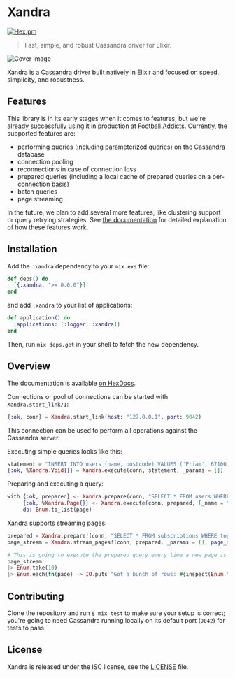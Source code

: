 # Xandra

[![Hex.pm](https://img.shields.io/hexpm/v/xandra.svg)](https://hex.pm/packages/xandra)

> Fast, simple, and robust Cassandra driver for Elixir.

![Cover image](http://i.imgur.com/qtbgj00.jpg)

Xandra is a [Cassandra][cassandra] driver built natively in Elixir and focused on speed, simplicity, and robustness.

## Features

This library is in its early stages when it comes to features, but we're already successfully using it in production at [Football Addicts][football-addicts]. Currently, the supported features are:

  * performing queries (including parameterized queries) on the Cassandra database
  * connection pooling
  * reconnections in case of connection loss
  * prepared queries (including a local cache of prepared queries on a per-connection basis)
  * batch queries
  * page streaming

In the future, we plan to add several more features, like clustering support or query retrying strategies. See [the documentation][documentation] for detailed explanation of how these features work.

## Installation

Add the `:xandra` dependency to your `mix.exs` file:

```elixir
def deps() do
  [{:xandra, ">= 0.0.0"}]
end
```

and add `:xandra` to your list of applications:

```elixir
def application() do
  [applications: [:logger, :xandra]]
end
```

Then, run `mix deps.get` in your shell to fetch the new dependency.

## Overview

The documentation is available [on HexDocs][documentation].

Connections or pool of connections can be started with `Xandra.start_link/1`:

```elixir
{:ok, conn} = Xandra.start_link(host: "127.0.0.1", port: 9042)
```

This connection can be used to perform all operations against the Cassandra server.

Executing simple queries looks like this:

```elixir
statement = "INSERT INTO users (name, postcode) VALUES ('Priam', 67100)"
{:ok, %Xandra.Void{}} = Xandra.execute(conn, statement, _params = [])
```

Preparing and executing a query:

```elixir
with {:ok, prepared} <- Xandra.prepare(conn, "SELECT * FROM users WHERE name = ?"),
     {:ok, %Xandra.Page{}} <- Xandra.execute(conn, prepared, [_name = "Priam"]),
     do: Enum.to_list(page)
```

Xandra supports streaming pages:

```elixir
prepared = Xandra.prepare!(conn, "SELECT * FROM subscriptions WHERE topic = :topic")
page_stream = Xandra.stream_pages!(conn, prepared, _params = [], page_size: 1_000)

# This is going to execute the prepared query every time a new page is needed:
page_stream
|> Enum.take(10)
|> Enum.each(fn(page) -> IO.puts "Got a bunch of rows: #{inspect(Enum.to_list(page))}" end)
```

## Contributing

Clone the repository and run `$ mix test` to make sure your setup is correct; you're going to need Cassandra running locally on its default port (`9042`) for tests to pass.

## License

Xandra is released under the ISC license, see the [LICENSE](LICENSE) file.

[documentation]: https://hexdocs.pm/xandra
[cassandra]: http://cassandra.apache.org
[football-addicts]: https://www.footballaddicts.com
